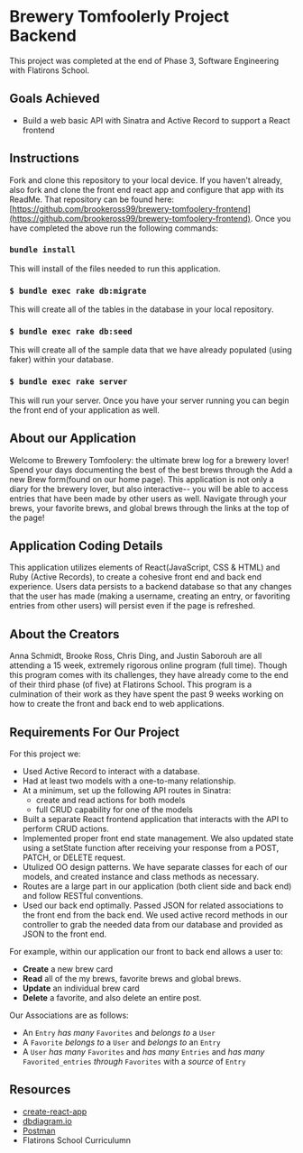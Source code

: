 # Brewery Tomfoolerly Project Backend

This project was completed at the end of Phase 3, Software Engineering with Flatirons School.

## Goals Achieved

- Build a web basic API with Sinatra and Active Record to support a React
  frontend

## Instructions

Fork and clone this repository to your local device. If you haven't already, also fork and clone the front end react app and configure that app with its ReadMe. That repository can be found here: [https://github.com/brookeross99/brewery-tomfoolery-frontend](https://github.com/brookeross99/brewery-tomfoolery-frontend). Once you have completed the above run the following commands:

### `bundle install`

This will install of the files needed to run this application. 

### `$ bundle exec rake db:migrate`

This will create all of the tables in the database in your local repository. 

### `$ bundle exec rake db:seed`

This will create all of the sample data that we have already populated (using faker) within your database. 

### `$ bundle exec rake server`
 
This will run your server. Once you have your server running you can begin the front end of your application as well. 

## About our Application

Welcome to Brewery Tomfoolery: the ultimate brew log for a brewery lover! Spend your days documenting the best of the best brews through the Add a new Brew form(found on our home page). This application is not only a diary for the brewery lover, but also interactive-- you will be able to access entries that have been made by other users as well. Navigate through your brews, your favorite brews, and global brews through the links at the top of the page!

## Application Coding Details

This application utilizes elements of React(JavaScript, CSS & HTML) and Ruby (Active Records), to create a cohesive front end and back end experience. Users data persists to a backend database so that any changes that the user has made (making a username, creating an entry, or favoriting entries from other users) will persist even if the page is refreshed.

## About the Creators

Anna Schmidt, Brooke Ross, Chris Ding, and Justin Saborouh are all attending a 15 week, extremely rigorous online program (full time). Though this program comes with its challenges, they have already come to the end of their third phase (of five) at Flatirons School. This program is a culmination of their work as they have spent the past 9 weeks working on how to create the front and back end to web applications.


## Requirements For Our Project

For this project we:

- Used Active Record to interact with a database.
- Had at least two models with a one-to-many relationship.
- At a minimum, set up the following API routes in Sinatra:
  - create and read actions for both models
  - full CRUD capability for one of the models
- Built a separate React frontend application that interacts with the API to
  perform CRUD actions.
- Implemented proper front end state management. We also updated state using a
  setState function after receiving your response from a POST, PATCH, or DELETE 
  request. 
- Utulized OO design patterns. We have separate classes for each of our
  models, and created instance and class methods as necessary. 
- Routes are a large part in our application (both client side and back end) and follow RESTful conventions.
- Used our back end optimally. Passed JSON for related associations to the front 
  end from the back end. We used active record methods in our controller to grab
  the needed data from our database and provided as JSON to the front end. 

For example, within our application our front to back end allows a user to:

- **Create** a new brew card
- **Read** all of the my brews, favorite brews and global brews. 
- **Update** an individual brew card
- **Delete** a favorite, and also delete an entire post. 

Our Associations are as follows:

- An `Entry` _has many_ `Favorites` and _belongs to_ a `User`
- A `Favorite` _belongs to_ a `User` and _belongs to_ an `Entry`
- A `User` _has many_ `Favorites` and _has many_ `Entries` and _has many_ `Favorited_entries` _through_ `Favorites` with a _source_ of `Entry`



## Resources

- [create-react-app][]
- [dbdiagram.io][]
- [Postman][postman download]
- Flatirons School Curriculumn 

[create-react-app]: https://create-react-app.dev/docs/getting-started
[create repo]: https://docs.github.com/en/get-started/quickstart/create-a-repo
[dbdiagram.io]: https://dbdiagram.io/
[postman download]: https://www.postman.com/downloads/
[network tab]: https://developer.chrome.com/docs/devtools/network/
